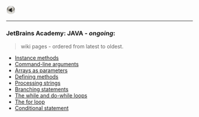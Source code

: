 <a href="https://kamil-jankowski.github.io/"><img src="pictures/button.png" alt="back_icon" width="25"/></a>
<hr>

### JetBrains Academy: JAVA - _ongoing_:
> wiki pages - ordered from latest to oldest.

* <a href="https://github.com/Kamil-Jankowski/Learnig-JAVA/wiki/JetBrains-Academy:-Instance-methods" target="_blank">Instance methods</a>
* <a href="https://github.com/Kamil-Jankowski/Learnig-JAVA/wiki/JetBrains-Academy:-Command-line-arguments" target="_blank">Command-line arguments</a>
* <a href="https://github.com/Kamil-Jankowski/Learnig-JAVA/wiki/JetBrains-Academy:-Arrays-as-parameters" target="_blank">Arrays as parameters</a>
* <a href="https://github.com/Kamil-Jankowski/Learnig-JAVA/wiki/JetBrains-Academy:-Defining-methods" target="_blank">Defining methods</a>
* <a href="https://github.com/Kamil-Jankowski/Learnig-JAVA/wiki/JetBrains-Academy:-Processing-strings" target="_blank">Processing strings</a>
* <a href="https://github.com/Kamil-Jankowski/Learnig-JAVA/wiki/JetBrains-Academy:-Branching-statements" target="_blank">Branching statements</a>
* <a href="https://github.com/Kamil-Jankowski/Learnig-JAVA/wiki/JetBrains-Academy:-while-&-do-while" target="_blank">The while and do-while loops</a>
* <a href="https://github.com/Kamil-Jankowski/Learnig-JAVA/wiki/JetBrains-Academy:-The-for-loop" target="_blank">The for loop</a>
* <a href="https://github.com/Kamil-Jankowski/Learnig-JAVA/wiki/JetBrains-Academy:-Conditional-statement" target="_blank">Conditional statement</a>
